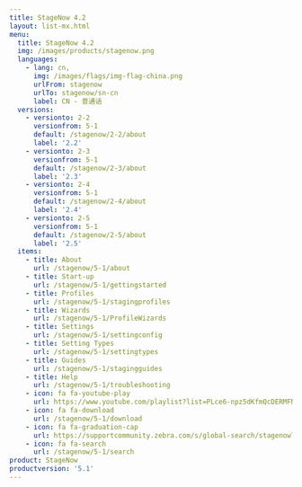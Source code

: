 ```yaml
---
title: StageNow 4.2
layout: list-mx.html
menu:
  title: StageNow 4.2
  img: /images/products/stagenow.png
  languages:
    - lang: cn,
      img: /images/flags/img-flag-china.png
      urlFrom: stagenow
      urlTo: stagenow/sn-cn
      label: CN - 普通话
  versions:
    - versionto: 2-2
      versionfrom: 5-1
      default: /stagenow/2-2/about
      label: '2.2'
    - versionto: 2-3
      versionfrom: 5-1
      default: /stagenow/2-3/about
      label: '2.3'
    - versionto: 2-4
      versionfrom: 5-1
      default: /stagenow/2-4/about
      label: '2.4'
    - versionto: 2-5
      versionfrom: 5-1
      default: /stagenow/2-5/about
      label: '2.5'
  items:
    - title: About
      url: /stagenow/5-1/about
    - title: Start-up
      url: /stagenow/5-1/gettingstarted
    - title: Profiles
      url: /stagenow/5-1/stagingprofiles
    - title: Wizards
      url: /stagenow/5-1/ProfileWizards
    - title: Settings
      url: /stagenow/5-1/settingconfig
    - title: Setting Types
      url: /stagenow/5-1/settingtypes
    - title: Guides
      url: /stagenow/5-1/stagingguides
    - title: Help
      url: /stagenow/5-1/troubleshooting
    - icon: fa fa-youtube-play
      url: https://www.youtube.com/playlist?list=PLce6-npz5dKfmQcDERMFNiOeZrVAEJtXH    
    - icon: fa fa-download
      url: /stagenow/5-1/download    
    - icon: fa fa-graduation-cap
      url: https://supportcommunity.zebra.com/s/global-search/stagenow?language=en_US
    - icon: fa fa-search
      url: /stagenow/5-1/search
product: StageNow
productversion: '5.1'
---
```


<!-- 11/16/20 - narrowing the tab menus so they don't cause wrapping
  1. changed "Troubleshooting" tab to "Help"
  2. removed the "Install" tab (and added a link to install in Start page 

      - title: Install
      url: /stagenow/5-1/installing

 -->
